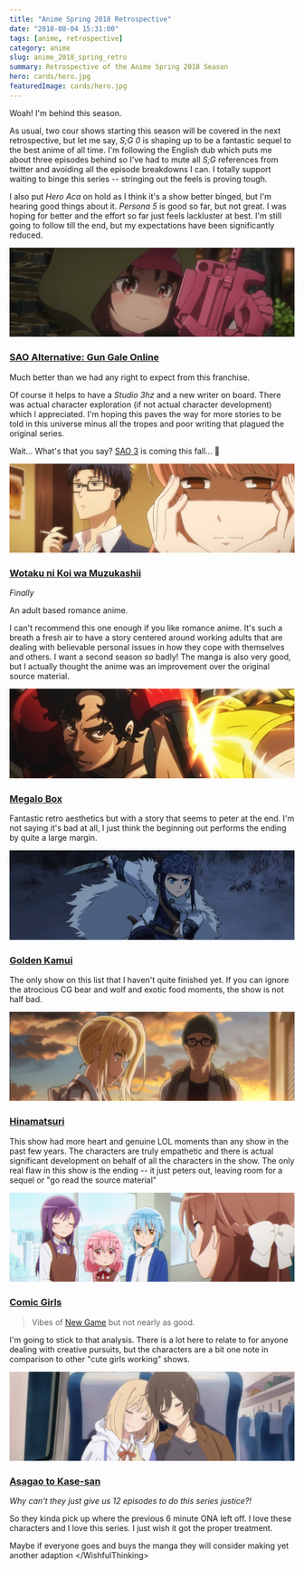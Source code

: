 ```yaml
---
title: "Anime Spring 2018 Retrospective"
date: "2018-08-04 15:31:00"
tags: [anime, retrospective]
category: anime
slug: anime_2018_spring_retro
summary: Retrospective of the Anime Spring 2018 Season
hero: cards/hero.jpg
featuredImage: cards/hero.jpg
---
```




Woah! I'm behind this season.

As usual, two cour shows starting this season will be covered in the next retrospective, but let me say, *S;G 0* is shaping up to be a fantastic sequel to the best anime of all time. I'm following the English dub which puts me about three episodes behind so I've had to mute all *S;G* references from twitter and avoiding all the episode breakdowns I can. I totally support waiting to binge this series -- stringing out the feels is proving tough.

I also put *Hero Aca* on hold as I think it's a show better binged, but I'm hearing good things about it. *Persona 5* is good so far, but not great. I was hoping for better and the effort so far just feels lackluster at best. I'm still going to follow till the end, but my expectations have been significantly reduced.

![Sword Art Online Alternative: Gun Gale Online](cards/ggo.jpg "ew1920")

### [SAO Alternative: Gun Gale Online](https://anilist.co/anime/100183)

Much better than we had any right to expect from this franchise.

Of course it helps to have a *Studio 3hz* and a new writer on board. There was actual character exploration (if not actual character development) which I appreciated. I'm hoping this paves the way for more stories to be told in this universe minus all the tropes and poor writing that plagued the original series.

Wait... What's that you say? [SAO 3](https://anilist.co/anime/100182/Sword-Art-Online-Alicization/) is coming this fall... 🧐


![Wotaku ni Koi wa Muzukashii](cards/wotaku.jpg "ew1920") 

### [Wotaku ni Koi wa Muzukashii](https://anilist.co/anime/99578)

*Finally*

An adult based romance anime.

I can't recommend this one enough if you like romance anime. It's such a breath a fresh air to have a story centered around working adults that are dealing with believable personal issues in how they cope with themselves and others. I want a second season *so* badly! The manga is also very good, but I actually thought the anime was an improvement over the original source material.



![Megalo Box](cards/megalo.jpg "ew1920") 

### [Megalo Box](https://anilist.co/anime/100298)

Fantastic retro aesthetics but with a story that seems to peter at the end. I'm not saying it's bad at all, I just think the beginning out performs the ending by quite a large margin.


![Golden Kamui](cards/golden.jpg "ew1920") 

### [Golden Kamui](https://anilist.co/anime/99699)

The only show on this list that I haven't quite finished yet. If you can ignore the atrocious CG bear and wolf and exotic food moments, the show is not half bad.



![Hinamatsuri](cards/hinamatsuri.jpg "ew1920") 

### [Hinamatsuri](https://anilist.co/anime/100077)

This show had more heart and genuine LOL moments than any show in the past few years. The characters are truly empathetic and there is actual significant development on behalf of all the characters in the show. The only real flaw in this show is the ending -- it just peters out, leaving room for a sequel or "go read the source material" 



![Comic Girls](cards/comic.jpg "ew1920") 

### [Comic Girls](https://anilist.co/anime/99131)

> Vibes of [New Game](https://anilist.co/anime/21455/New-Game/) but not nearly as good.

I'm going to stick to that analysis. There is a lot here to relate to for anyone dealing with creative pursuits, but the characters are a bit one note in comparison to other "cute girls working" shows.


![Asagao to Kase-san](cards/asagao.jpg "ew1920") 

### [Asagao to Kase-san](https://anilist.co/anime/99916)

*Why can't they just give us 12 episodes to do this series justice?!*

So they kinda pick up where the previous 6 minute ONA left off. I love these characters and I love this series. I just wish it got the proper treatment.

Maybe if everyone goes and buys the manga they will consider making yet another adaption &lt;/WishfulThinking&gt;

